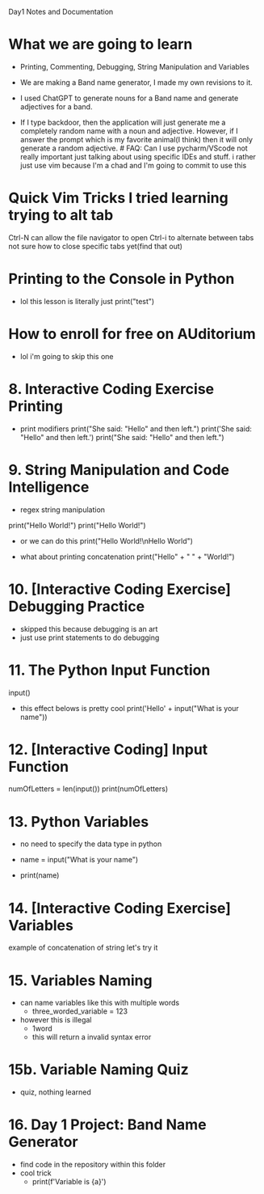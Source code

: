 Day1 Notes and Documentation  

# What we are going to learn 

* Printing, Commenting, Debugging, String Manipulation and Variables 

* We are making a Band name generator, I made my own revisions to it.

* I used ChatGPT to generate nouns for a Band name and generate adjectives for a band.

* If I type backdoor, then the application will just generate me a completely random name with a noun and adjective. However, if I answer the prompt which is my favorite animal(I think) then it will only generate a random adjective. # FAQ: Can I use pycharm/VScode not really important just talking about using specific IDEs and stuff. i rather just use vim because I'm a chad and I'm going to commit to use this 


# Quick Vim Tricks I tried learning trying to alt tab 

Ctrl-N can allow the file navigator to open
Ctrl-i to alternate between tabs 
not sure how to close specific tabs yet(find that out) 



# Printing to the Console in Python

* lol this lesson is literally just print("test")


# How to enroll for free on AUditorium
* lol i'm going to skip this one 


# 8. Interactive Coding Exercise Printing 
* print modifiers 
print("She said: "Hello" and then left.")
print('She said: "Hello" and then left.')
print("She said: \"Hello\" and then left.") 


# 9. String Manipulation and Code Intelligence 
* regex string manipulation 

print("Hello World!") 
print("Hello World!") 
* or we can do this 
print("Hello World!\nHello World")

* what about printing concatenation 
print("Hello" + " " + "World!")


# 10. [Interactive Coding Exercise] Debugging Practice 
* skipped this because debugging is an art 
* just use print statements to do debugging 


# 11. The Python Input Function
input()
* this effect belows is pretty cool 
print('Hello' + input("What is your name"))


# 12. [Interactive Coding] Input Function 
numOfLetters =  len(input())
print(numOfLetters)


# 13. Python Variables
* no need to specify the data type in python 

* name = input("What is your name")
* print(name) 

# 14. [Interactive Coding Exercise] Variables
example of concatenation of string let's try it 


# 15. Variables Naming
* can name variables like this with multiple words 
    * three_worded_variable = 123 
* however this is illegal
    * 1word 
    * this will return a invalid syntax error

# 15b. Variable Naming Quiz 
* quiz, nothing learned 


# 16. Day 1 Project: Band Name Generator 
* find code in the repository within this folder 
* cool trick 
    * print(f'Variable is {a}')



